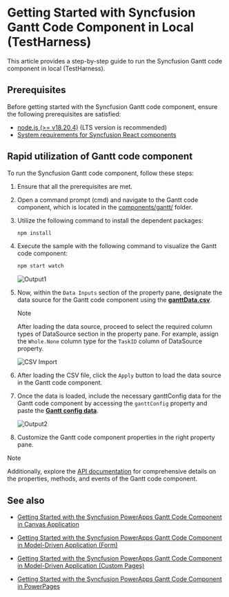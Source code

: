 # Getting Started with Syncfusion Gantt Code Component in Local (TestHarness)

This article provides a step-by-step guide to run the Syncfusion Gantt code component in local (TestHarness).

## Prerequisites

Before getting started with the Syncfusion Gantt code component, ensure the following prerequisites are satisfied:

- [node.js  (>= v18.20.4)](https://nodejs.org/en/download/) (LTS version is recommended)
- [System requirements for Syncfusion React components](https://ej2.syncfusion.com/react/documentation/system-requirement)

## Rapid utilization of Gantt code component

To run the Syncfusion Gantt code component, follow these steps:

1. Ensure that all the prerequisites are met.

2. Open a command prompt (cmd) and navigate to the Gantt code component, which is located in the [components/gantt/](./) folder.

3. Utilize the following command to install the dependent packages:

    ```bash
    npm install
    ```

4. Execute the sample with the following command to visualize the Gantt code component:

    ```bash
    npm start watch
    ```

    ![Output1](../../docs/images/gantt/CC-Output1.png)

5. Now, within the `Data Inputs` section of the property pane, designate the data source for the Gantt code component using the [**ganttData.csv**](./data/ganttData.csv).

    > [!NOTE]
    > After loading the data source, proceed to select the required column types of DataSource section in the property pane. For example, assign the `Whole.None` column type for the `TaskID` column of DataSource property.

    ![CSV Import](../../docs/images/common/CC-CSVImport.png)

6. After loading the CSV file, click the `Apply` button to load the data source in the Gantt code component.

7. Once the data is loaded, include the necessary ganttConfig data for the Gantt code component by accessing the `ganttConfig` property and paste the [**Gantt config data**](./data/ganttConfig.json).

    ![Output2](../../docs/images/gantt/CC-Output2.png)

8. Customize the Gantt code component properties in the right property pane.

> [!NOTE]
> Additionally, explore the [API documentation](../../docs/gantt/api.md) for comprehensive details on the properties, methods, and events of the Gantt code component.

## See also

- [Getting Started with the Syncfusion PowerApps Gantt Code Component in Canvas Application](../../docs/gantt/getting-started-with-canvas.md)

- [Getting Started with the Syncfusion PowerApps Gantt Code Component in Model-Driven Application (Form)](../../docs/gantt/getting-started-with-model-driven-form.md)

- [Getting Started with the Syncfusion PowerApps Gantt Code Component in Model-Driven Application (Custom Pages)](../../docs/gantt/getting-started-with-model-driven-custom-pages.md)

- [Getting Started with the Syncfusion PowerApps Gantt Code Component in PowerPages](../../docs/gantt/getting-started-with-power-pages.md)

